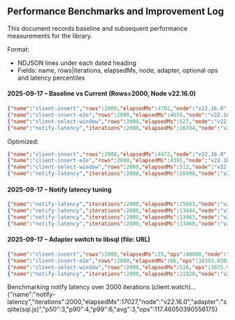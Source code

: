 ## Performance Benchmarks and Improvement Log

This document records baseline and subsequent performance measurements for the library.

Format:
- NDJSON lines under each dated heading
- Fields: name, rows|iterations, elapsedMs, node, adapter, optional ops and latency percentiles

#### 2025-09-17 – Baseline vs Current (Rows=2000, Node v22.16.0)
```json
{"name":"client-insert","rows":2000,"elapsedMs":4702,"node":"v22.16.0","adapter":"sqlite(sql.js)"}
{"name":"client-insert-e2e","rows":2000,"elapsedMs":4655,"node":"v22.16.0","adapter":"sqlite(sql.js)"}
{"name":"client-select-window","rows":2000,"elapsedMs":527,"node":"v22.16.0","adapter":"sqlite(sql.js)"}
{"name":"notify-latency","iterations":2000,"elapsedMs":16194,"node":"v22.16.0","adapter":"sqlite(sql.js)","p50":3,"p90":4,"p99":6,"avg":3}
```

Optimized:
```json
{"name":"client-insert","rows":2000,"elapsedMs":4472,"node":"v22.16.0","adapter":"sqlite(sql.js)"}
{"name":"client-insert-e2e","rows":2000,"elapsedMs":4391,"node":"v22.16.0","adapter":"sqlite(sql.js)"}
{"name":"client-select-window","rows":2000,"elapsedMs":512,"node":"v22.16.0","adapter":"sqlite(sql.js)"}
{"name":"notify-latency","iterations":2000,"elapsedMs":16098,"node":"v22.16.0","adapter":"sqlite(sql.js)","p50":3,"p90":4,"p99":5,"avg":3,"ops":124.2575894236216}
```

#### 2025-09-17 – Notify latency tuning
```json
{"name":"notify-latency","iterations":2000,"elapsedMs":15861,"node":"v22.16.0","adapter":"sqlite(sql.js)","p50":3,"p90":4,"p99":5,"avg":3,"ops":126.09545425887396}
{"name":"notify-latency","iterations":2000,"elapsedMs":13444,"node":"v22.16.0","adapter":"sqlite(sql.js)","p50":1,"p90":2,"p99":3,"avg":1,"ops":148.76524843796489}
{"name":"notify-latency","iterations":2000,"elapsedMs":13463,"node":"v22.16.0","adapter":"sqlite(sql.js)","p50":1,"p90":2,"p99":4,"avg":1,"ops":148.55529971031717}
{"name":"notify-latency","iterations":2000,"elapsedMs":13460,"node":"v22.16.0","adapter":"sqlite(sql.js)","p50":1,"p90":2,"p99":4,"avg":1,"ops":148.58841010401187}
```

#### 2025-09-17 – Adapter switch to libsql (file: URL)
```json
{"name":"client-insert","rows":2000,"elapsedMs":25,"ops":80000,"node":"v22.16.0","adapter":"libsql(file)"}
{"name":"client-insert-e2e","rows":2000,"elapsedMs":66,"ops":30303.0303030303,"node":"v22.16.0","adapter":"libsql(file)"}
{"name":"client-select-window","rows":2000,"elapsedMs":516,"ops":3875.968992248062,"node":"v22.16.0","adapter":"libsql(file)"}
{"name":"notify-latency","iterations":2000,"elapsedMs":21020,"node":"v22.16.0","adapter":"libsql(file)","p50":5,"p90":7,"p99":9,"avg":5,"ops":95.14747859181732}
```

Benchmarking notify latency over 2000 iterations (client.watch)...
{"name":"notify-latency","iterations":2000,"elapsedMs":17027,"node":"v22.16.0","adapter":"sqlite(sql.js)","p50":3,"p90":4,"p99":6,"avg":3,"ops":117.46050390556175}
